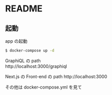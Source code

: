 # README

## 起動

app の起動

```bash
$ docker-compose up -d
```

GraphiQL の path  
http://localhost:3000/graphiql

Next.js の Front-end の path
http://localhost:3000

その他は docker-compose.yml を見て
